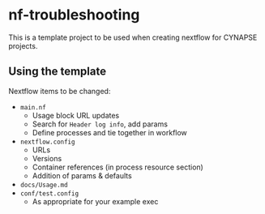 # nf-troubleshooting

This is a template project to be used when creating nextflow for CYNAPSE projects.

## Using the template

Nextflow items to be changed:

- `main.nf`
  - Usage block URL updates
  - Search for `Header log info`, add params
  - Define processes and tie together in workflow
- `nextflow.config`
  - URLs
  - Versions
  - Container references (in process resource section)
  - Addition of params & defaults
- `docs/Usage.md`
- `conf/test.config`
  - As appropriate for your example exec
